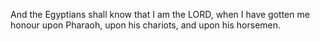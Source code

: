 And the Egyptians shall know that I am the LORD, when I have gotten me honour upon Pharaoh, upon his chariots, and upon his horsemen.
